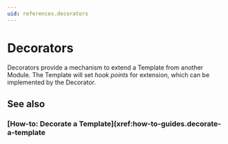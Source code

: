 ```yaml
---
uid: references.decorators
---
```

# Decorators

Decorators provide a mechanism to extend a Template from another Module. The Template will set _hook points_ for extension, which can be implemented by the Decorator.

## See also

### [How-to: Decorate a Template](xref:how-to-guides.decorate-a-template
